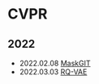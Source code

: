 # CVPR

## 2022

- 2022.02.08 [MaskGIT](../Models/_Transformer/2022.02.08_MaskGIT.md)
- 2022.03.03 [RQ-VAE](../Modules/VQ/2022.03.03_RQ-VAE.md)